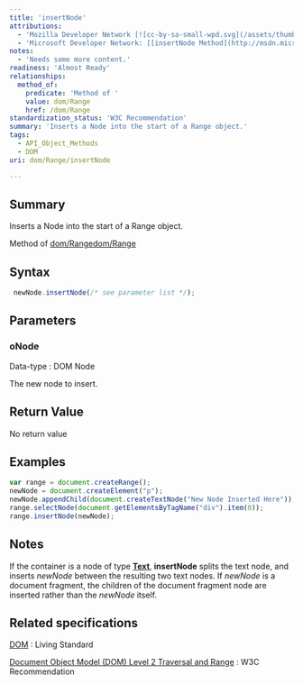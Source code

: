 ```yaml
---
title: 'insertNode'
attributions:
  - 'Mozilla Developer Network [![cc-by-sa-small-wpd.svg](/assets/thumb/8/8c/cc-by-sa-small-wpd.svg/120px-cc-by-sa-small-wpd.svg.png)](http://creativecommons.org/licenses/by-sa/3.0/us/): [[Range.insertNode](https://developer.mozilla.org/en-US/docs/Web/API/Range.insertNode) Article]'
  - 'Microsoft Developer Network: [[insertNode Method](http://msdn.microsoft.com/en-us/library/ie/ff975445(v=vs.85).aspx) Article]'
notes:
  - 'Needs some more content.'
readiness: 'Almost Ready'
relationships:
  method_of:
    predicate: 'Method of '
    value: dom/Range
    href: /dom/Range
standardization_status: 'W3C Recommendation'
summary: 'Inserts a Node into the start of a Range object.'
tags:
  - API_Object_Methods
  - DOM
uri: dom/Range/insertNode

---
```

## Summary

Inserts a Node into the start of a Range object.

Method of [dom/Range](/dom/Range)[dom/Range](/dom/Range)

## Syntax

``` js
 newNode.insertNode(/* see parameter list */);
```

## Parameters

### oNode

 Data-type
:   DOM Node

 The new node to insert.

## Return Value

No return value

## Examples

``` js
var range = document.createRange();
newNode = document.createElement("p");
newNode.appendChild(document.createTextNode("New Node Inserted Here"));
range.selectNode(document.getElementsByTagName("div").item(0));
range.insertNode(newNode);
```

## Notes

If the container is a node of type [**Text**](/dom/Text), **insertNode** splits the text node, and inserts *newNode* between the resulting two text nodes. If *newNode* is a document fragment, the children of the document fragment node are inserted rather than the *newNode* itself.

## Related specifications

[DOM](http://dom.spec.whatwg.org/#dom-range-insertnode)
:   Living Standard

[Document Object Model (DOM) Level 2 Traversal and Range](http://www.w3.org/TR/DOM-Level-2-Traversal-Range/ranges.html#Level2-Range-method-insertNode)
:   W3C Recommendation
